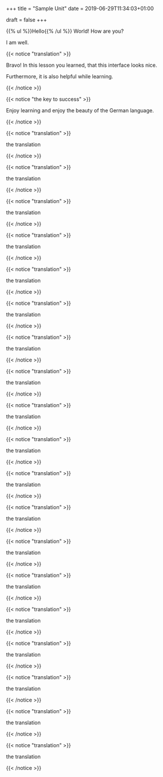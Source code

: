+++
title = "Sample Unit"
date =  2019-06-29T11:34:03+01:00

draft = false
+++

{{% ul %}}Hello{{% /ul %}} World! How are you?

I am well.

{{< notice "translation" >}}

Bravo! In this lesson you learned, that this interface looks nice.

Furthermore, it is also helpful while learning.

{{< /notice >}}

{{< notice "the key to success" >}}

Enjoy learning and enjoy the beauty of the German language.

{{< /notice >}}

{{< notice "translation" >}}

the translation

{{< /notice >}}

{{< notice "translation" >}}

the translation

{{< /notice >}}

{{< notice "translation" >}}

the translation

{{< /notice >}}

{{< notice "translation" >}}

the translation

{{< /notice >}}

{{< notice "translation" >}}

the translation

{{< /notice >}}

{{< notice "translation" >}}

the translation

{{< /notice >}}

{{< notice "translation" >}}

the translation

{{< /notice >}}

{{< notice "translation" >}}

the translation

{{< /notice >}}

{{< notice "translation" >}}

the translation

{{< /notice >}}

{{< notice "translation" >}}

the translation

{{< /notice >}}

{{< notice "translation" >}}

the translation

{{< /notice >}}

{{< notice "translation" >}}

the translation

{{< /notice >}}

{{< notice "translation" >}}

the translation

{{< /notice >}}

{{< notice "translation" >}}

the translation

{{< /notice >}}

{{< notice "translation" >}}

the translation

{{< /notice >}}

{{< notice "translation" >}}

the translation

{{< /notice >}}

{{< notice "translation" >}}

the translation

{{< /notice >}}

{{< notice "translation" >}}

the translation

{{< /notice >}}

{{< notice "translation" >}}

the translation

{{< /notice >}}